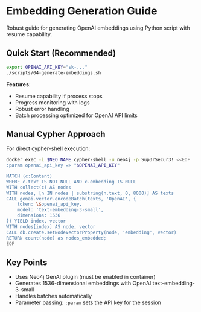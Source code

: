 # Embedding Generation Guide

Robust guide for generating OpenAI embeddings using Python script with resume capability.

## Quick Start (Recommended)

```bash
export OPENAI_API_KEY="sk-..."
./scripts/04-generate-embeddings.sh
```

**Features:**
- Resume capability if process stops
- Progress monitoring with logs
- Robust error handling
- Batch processing optimized for OpenAI API limits

## Manual Cypher Approach

For direct cypher-shell execution:

```bash
docker exec -i $NEO_NAME cypher-shell -u neo4j -p Sup3rSecur3! <<EOF
:param openai_api_key => "$OPENAI_API_KEY"

MATCH (c:Content)
WHERE c.text IS NOT NULL AND c.embedding IS NULL
WITH collect(c) AS nodes
WITH nodes, [n IN nodes | substring(n.text, 0, 8000)] AS texts
CALL genai.vector.encodeBatch(texts, 'OpenAI', {
    token: \$openai_api_key,
    model: 'text-embedding-3-small',
    dimensions: 1536
}) YIELD index, vector
WITH nodes[index] AS node, vector
CALL db.create.setNodeVectorProperty(node, 'embedding', vector)
RETURN count(node) as nodes_embedded;
EOF
```

## Key Points

- Uses Neo4j GenAI plugin (must be enabled in container)
- Generates 1536-dimensional embeddings with OpenAI text-embedding-3-small
- Handles batches automatically
- Parameter passing: `:param` sets the API key for the session